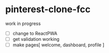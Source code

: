 # pinterest-clone-fcc

work in progress

-[ ] change to ReactPWA
-[ ] get validation working
-[ ] make pages[ welcome, dashboard, profile ]
